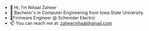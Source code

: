 - 👋 Hi, I’m Nihaal Zaheer
- 👀 Bachelor's in Computer Engineering from  Iowa State University.
- 💞️Firmware Engineer @ Schenider Electric
- 📫 You can reach me at: zaheernihaal@gmail.com

<!---
nihaal1/nihaal1 is a ✨ special ✨ repository because its `README.md` (this file) appears on your GitHub profile.
You can click the Preview link to take a look at your changes.
--->
